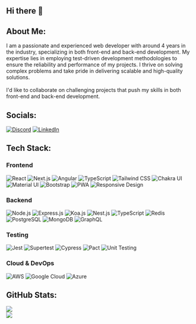 ## Hi there 👋

## About Me:
I am a passionate and experienced web developer with around 4 years in the industry, specializing in both front-end and back-end development. My expertise lies in employing test-driven development methodologies to ensure the reliability and performance of my projects. I thrive on solving complex problems and take pride in delivering scalable and high-quality solutions.<br><br>I'd like to collaborate on challenging projects that push my skills in both front-end and back-end development.

## Socials:
[![Discord](https://img.shields.io/badge/Discord-%237289DA.svg?logo=discord&logoColor=white)](https://discord.gg/usamamasood01#5822) [![LinkedIn](https://img.shields.io/badge/LinkedIn-%230077B5.svg?logo=linkedin&logoColor=white)](https://linkedin.com/in/usamamasood28)

## Tech Stack:

### Frontend
![React](https://img.shields.io/badge/React-%2320232a.svg?style=for-the-badge&logo=react&logoColor=%2361DAFB)
![Next.js](https://img.shields.io/badge/Next.js-black?style=for-the-badge&logo=next.js&logoColor=white)
![Angular](https://img.shields.io/badge/Angular-%23DD0031.svg?style=for-the-badge&logo=angular&logoColor=white)
![TypeScript](https://img.shields.io/badge/TypeScript-%23007ACC.svg?style=for-the-badge&logo=typescript&logoColor=white)
![Tailwind CSS](https://img.shields.io/badge/Tailwind_CSS-%2338B2AC.svg?style=for-the-badge&logo=tailwind-css&logoColor=white)
![Chakra UI](https://img.shields.io/badge/Chakra_UI-%234ED1C5.svg?style=for-the-badge&logo=chakraui&logoColor=white)
![Material UI](https://img.shields.io/badge/Material_UI-%230081CB.svg?style=for-the-badge&logo=mui&logoColor=white)
![Bootstrap](https://img.shields.io/badge/Bootstrap-%238511FA.svg?style=for-the-badge&logo=bootstrap&logoColor=white)
![PWA](https://img.shields.io/badge/PWA-4285F4?style=for-the-badge&logo=googlechrome&logoColor=white)
![Responsive Design](https://img.shields.io/badge/Responsive%20Design-%23007ACC.svg?style=for-the-badge&logo=responsive-design&logoColor=white)

### Backend
![Node.js](https://img.shields.io/badge/Node.js-%23339933.svg?style=for-the-badge&logo=node.js&logoColor=white)
![Express.js](https://img.shields.io/badge/Express.js-%23404d59.svg?style=for-the-badge&logo=express&logoColor=white)
![Koa.js](https://img.shields.io/badge/Koa.js-%23000000.svg?style=for-the-badge&logo=koa&logoColor=white)
![Nest.js](https://img.shields.io/badge/NestJS-%23E0234E.svg?style=for-the-badge&logo=nestjs&logoColor=white)
![TypeScript](https://img.shields.io/badge/TypeScript-%23007ACC.svg?style=for-the-badge&logo=typescript&logoColor=white)
![Redis](https://img.shields.io/badge/Redis-%23DC382D.svg?style=for-the-badge&logo=redis&logoColor=white)
![PostgreSQL](https://img.shields.io/badge/PostgreSQL-%23316192.svg?style=for-the-badge&logo=postgresql&logoColor=white)
![MongoDB](https://img.shields.io/badge/MongoDB-%2347A248.svg?style=for-the-badge&logo=mongodb&logoColor=white)
![GraphQL](https://img.shields.io/badge/GraphQL-%23E10098.svg?style=for-the-badge&logo=graphql&logoColor=white)

### Testing
![Jest](https://img.shields.io/badge/Jest-%23C21325.svg?style=for-the-badge&logo=jest&logoColor=white)
![Supertest](https://img.shields.io/badge/Supertest-%23000000.svg?style=for-the-badge)
![Cypress](https://img.shields.io/badge/Cypress-%2323243E.svg?style=for-the-badge&logo=cypress&logoColor=white)
![Pact](https://img.shields.io/badge/Pact%20Test-%23FF4A4A.svg?style=for-the-badge)
![Unit Testing](https://img.shields.io/badge/Unit%20Testing-%23007ACC.svg?style=for-the-badge&logo=testing-library&logoColor=white)

### Cloud & DevOps
![AWS](https://img.shields.io/badge/AWS-%23FF9900.svg?style=for-the-badge&logo=amazon-aws&logoColor=white)
![Google Cloud](https://img.shields.io/badge/GCP-%234285F4.svg?style=for-the-badge&logo=google-cloud&logoColor=white)
![Azure](https://img.shields.io/badge/Microsoft_Azure-0089D6?style=for-the-badge&logo=microsoft-azure&logoColor=white)

## GitHub Stats:
![](https://github-readme-streak-stats.herokuapp.com/?user=usamamasood01&theme=dark&hide_border=false)<br/>
![](https://github-readme-stats.vercel.app/api/top-langs/?username=usamamasood01&theme=dark&hide_border=false&include_all_commits=true&count_private=true&layout=compact)
